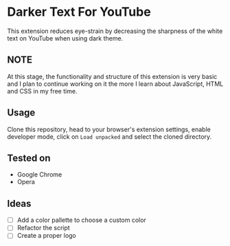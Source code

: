 # Darker Text For YouTube

This extension reduces eye-strain by decreasing the sharpness of the white text on YouTube when using dark theme.

## NOTE

At this stage, the functionality and structure of this extension is very basic and I plan to continue working on it the more I learn about JavaScript, HTML and CSS in my free time.

## Usage

Clone this repository, head to your browser's extension settings, enable developer mode, click on `Load unpacked` and select the cloned directory.

## Tested on

- Google Chrome
- Opera

## Ideas

- [ ] Add a color pallette to choose a custom color
- [ ] Refactor the script
- [ ] Create a proper logo

